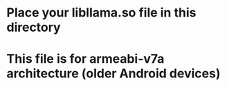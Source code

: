 # Place your libllama.so file in this directory
# This file is for armeabi-v7a architecture (older Android devices)

